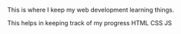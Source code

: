This is where I keep my web development learning things.

This helps in keeping track of my progress
HTML 
CSS
JS






















































































































































































































































































































